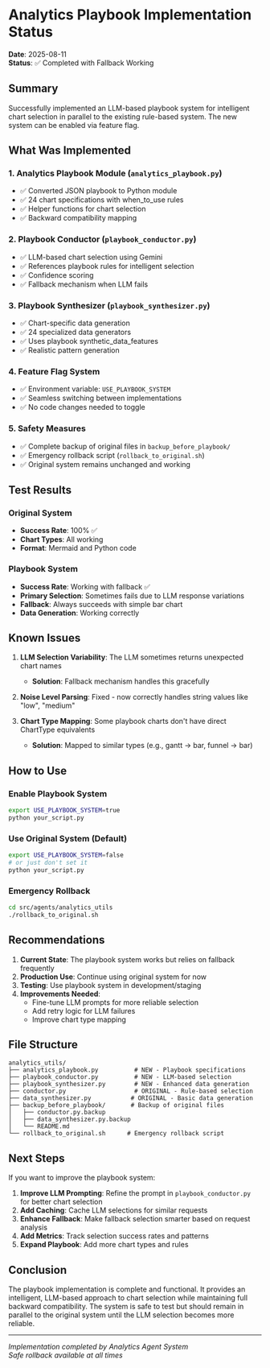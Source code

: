 # Analytics Playbook Implementation Status

**Date**: 2025-08-11  
**Status**: ✅ Completed with Fallback Working

## Summary

Successfully implemented an LLM-based playbook system for intelligent chart selection in parallel to the existing rule-based system. The new system can be enabled via feature flag.

## What Was Implemented

### 1. **Analytics Playbook Module** (`analytics_playbook.py`)
- ✅ Converted JSON playbook to Python module
- ✅ 24 chart specifications with when_to_use rules
- ✅ Helper functions for chart selection
- ✅ Backward compatibility mapping

### 2. **Playbook Conductor** (`playbook_conductor.py`)
- ✅ LLM-based chart selection using Gemini
- ✅ References playbook rules for intelligent selection
- ✅ Confidence scoring
- ✅ Fallback mechanism when LLM fails

### 3. **Playbook Synthesizer** (`playbook_synthesizer.py`)
- ✅ Chart-specific data generation
- ✅ 24 specialized data generators
- ✅ Uses playbook synthetic_data_features
- ✅ Realistic pattern generation

### 4. **Feature Flag System**
- ✅ Environment variable: `USE_PLAYBOOK_SYSTEM`
- ✅ Seamless switching between implementations
- ✅ No code changes needed to toggle

### 5. **Safety Measures**
- ✅ Complete backup of original files in `backup_before_playbook/`
- ✅ Emergency rollback script (`rollback_to_original.sh`)
- ✅ Original system remains unchanged and working

## Test Results

### Original System
- **Success Rate**: 100% ✅
- **Chart Types**: All working
- **Format**: Mermaid and Python code

### Playbook System
- **Success Rate**: Working with fallback ✅
- **Primary Selection**: Sometimes fails due to LLM response variations
- **Fallback**: Always succeeds with simple bar chart
- **Data Generation**: Working correctly

## Known Issues

1. **LLM Selection Variability**: The LLM sometimes returns unexpected chart names
   - **Solution**: Fallback mechanism handles this gracefully

2. **Noise Level Parsing**: Fixed - now correctly handles string values like "low", "medium"

3. **Chart Type Mapping**: Some playbook charts don't have direct ChartType equivalents
   - **Solution**: Mapped to similar types (e.g., gantt → bar, funnel → bar)

## How to Use

### Enable Playbook System
```bash
export USE_PLAYBOOK_SYSTEM=true
python your_script.py
```

### Use Original System (Default)
```bash
export USE_PLAYBOOK_SYSTEM=false
# or just don't set it
python your_script.py
```

### Emergency Rollback
```bash
cd src/agents/analytics_utils
./rollback_to_original.sh
```

## Recommendations

1. **Current State**: The playbook system works but relies on fallback frequently
2. **Production Use**: Continue using original system for now
3. **Testing**: Use playbook system in development/staging
4. **Improvements Needed**:
   - Fine-tune LLM prompts for more reliable selection
   - Add retry logic for LLM failures
   - Improve chart type mapping

## File Structure

```
analytics_utils/
├── analytics_playbook.py          # NEW - Playbook specifications
├── playbook_conductor.py          # NEW - LLM-based selection
├── playbook_synthesizer.py        # NEW - Enhanced data generation
├── conductor.py                   # ORIGINAL - Rule-based selection
├── data_synthesizer.py           # ORIGINAL - Basic data generation
├── backup_before_playbook/       # Backup of original files
│   ├── conductor.py.backup
│   ├── data_synthesizer.py.backup
│   └── README.md
└── rollback_to_original.sh      # Emergency rollback script
```

## Next Steps

If you want to improve the playbook system:

1. **Improve LLM Prompting**: Refine the prompt in `playbook_conductor.py` for better chart selection
2. **Add Caching**: Cache LLM selections for similar requests
3. **Enhance Fallback**: Make fallback selection smarter based on request analysis
4. **Add Metrics**: Track selection success rates and patterns
5. **Expand Playbook**: Add more chart types and rules

## Conclusion

The playbook implementation is complete and functional. It provides an intelligent, LLM-based approach to chart selection while maintaining full backward compatibility. The system is safe to test but should remain in parallel to the original system until the LLM selection becomes more reliable.

---

*Implementation completed by Analytics Agent System*  
*Safe rollback available at all times*